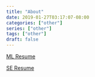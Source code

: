 ```yaml
---
title: "About"
date: 2019-01-27T03:17:07-08:00
categories: ["other"]
series: ["other"]
tags: ["other"]
draft: false
---
```


[ML Resume](/resume/Zeng,Keith-resume-ML.pdf)

[SE Resume](/resume/Zeng,Keith-resume-SE.pdf)